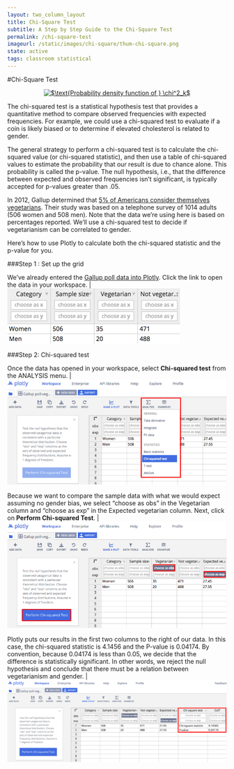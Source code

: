 ```yaml
---
layout: two_column_layout
title: Chi-Square Test
subtitle: A Step by Step Guide to the Chi-Square Test
permalink: /chi-square-test
imageurl: /static/images/chi-square/thum-chi-square.png
state: active
tags: classroom statistical
---
```


#Chi-Square Test

<div>
    <a href="https://plot.ly/~jackp/4102/" target="_blank" title="$\text{Probability density function of } \chi^2_k$" style="display: block; text-align: center;"><img src="https://plot.ly/~jackp/4102.png" alt="$\text{Probability density function of } \chi^2_k$" style="max-width: 100%;width: 800px;"  width="800" onerror="this.onerror=null;this.src='https://plot.ly/404.png';" /></a>
    <script data-plotly="jackp:4102" src="https://plot.ly/embed.js" async></script>
</div>

The chi-squared test is a statistical hypothesis test that provides a quantitative method to compare observed frequencies with expected frequencies. For example, we could use a chi-squared test to evaluate if a coin is likely biased or to determine if elevated cholesterol is related to gender.

The general strategy to perform a chi-squared test is to calculate the chi-squared value (or chi-squared statistic), and then use a table of chi-squared values to estimate the probability that our result is due to chance alone. This probability is called the p-value. The null hypothesis, i.e., that the difference between expected and observed frequencies isn’t significant, is typically accepted for p-values greater than .05.

In 2012, Gallup determined that [5% of Americans consider themselves vegetarians](http://www.gallup.com/poll/156215/consider-themselves-vegetarians.aspx). Their study was based on a telephone survey of 1014 adults (506 women and 508 men). Note that the data we’re using here is based on percentages reported. We’ll use a chi-squared test to decide if vegetarianism can be correlated to gender.

Here’s how to use Plotly to calculate both the chi-squared statistic and the p-value for you.

###Step 1 : Set up the grid

We’ve already entered the [Gallup poll data into Plotly](https://plot.ly/976/~mariahh). Click the link to open the data in your workspace. | ![Chi square test](/static/images/chi-square/01-chi-square.png)

###Step 2: Chi-squared test

Once the data has opened in your workspace, select <strong>Chi-squared test</strong> from the ANALYSIS menu. | ![Chi square tes](/static/images/chi-square/02-chi-square.png)

Because we want to compare the sample data with what we would expect assuming no gender bias, we select “choose as obs” in the Vegetarian column and “choose as exp” in the Expected vegetarian column. Next, click on **Perform Chi-squared Test**. | ![Chi square tes](/static/images/chi-square/03-chi-square.png)

Plotly puts our results in the first two columns to the right of our data. In this case, the chi-squared statistic is 4.1456 and the P-value is 0.04174. By convention, because 0.04174 is less than 0.05, we decide that the difference is statistically significant. In other words, we reject the null hypothesis and conclude that there must be a relation between vegetarianism and gender. | ![Chi square tes](/static/images/chi-square/04-chi-square.png)
